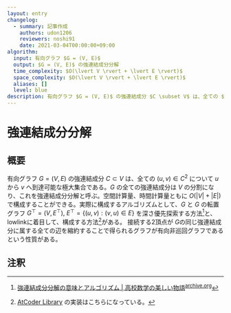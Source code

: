 ```yaml
---
layout: entry
changelog:
  - summary: 記事作成
    authors: udon1206
    reviewers: noshi91
    date: 2021-03-04T00:00:00+09:00
algorithm:
  input: 有向グラフ $G = (V, E)$
  output: $G = (V, E)$ の強連結成分分解
  time_complexity: $O(\lvert V \rvert + \lvert E \rvert)$
  space_complexity: $O(\lvert V \rvert + \lvert E \rvert)$
  aliases: []
  level: blue
description: 有向グラフ $G = (V, E)$ の強連結成分 $C \subset V$ は、全ての $(u, v) \in C^2$ について $u$ から $v$ へ到達可能な極大集合である。$G$ の全ての強連結成分は $V$ の分割になり、これを強連結成分分解と呼ぶ。空間計算量、時間計算量ともに $O(\lvert V \rvert + \lvert E \rvert)$ で構成することができる。
---
```


# 強連結成分分解

## 概要
有向グラフ $G = (V, E)$ の強連結成分 $C \subset V$ は、全ての $(u, v) \in C^2$ について $u$ から $v$ へ到達可能な極大集合である。$G$ の全ての強連結成分は $V$ の分割になり、これを強連結成分分解と呼ぶ。空間計算量、時間計算量ともに $O(\lvert V \rvert + \lvert E \rvert)$ で構成することができる。実際に構成するアルゴリズムとして、$G$ と $G$ の転置グラフ $G ^ {\top} = (V, E ^ {\top}),\  E ^ {\top} = \lbrace (u,v) : (v, u) \in E \rbrace$ を深さ優先探索する方法[^mathtrain]と、lowlinkに着目して、構成する方法[^acl]がある。
接続する2頂点が $G$の同じ強連結成分に属する全ての辺を縮約することで得られるグラフが有向非巡回グラフであるという性質がある。


## 注釈
[^mathtrain]: [強連結成分分解の意味とアルゴリズム &#124; 高校数学の美しい物語](https://manabitimes.jp/math/1250)<sup>[archive.org](https://web.archive.org/web/20210330212430/https://manabitimes.jp/math/1250)</sup>
[^acl]: [AtCoder Library](https://github.com/atcoder/ac-library) の実装はこちらになっている。
